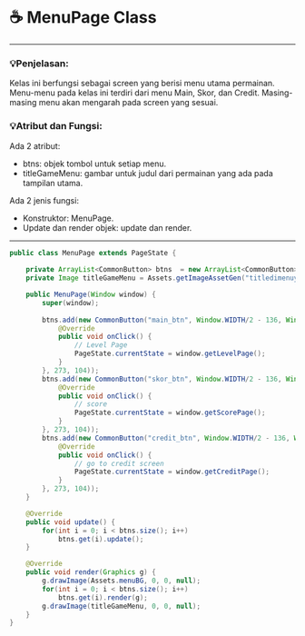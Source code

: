 # ☕️ MenuPage Class

****
### 💡Penjelasan:
Kelas ini berfungsi sebagai screen yang berisi menu utama permainan.
Menu-menu pada kelas ini terdiri dari menu Main, Skor, dan Credit.
Masing-masing menu akan mengarah pada screen yang sesuai.

### 💡Atribut dan Fungsi:
Ada 2 atribut:   
- btns: objek tombol untuk setiap menu.
- titleGameMenu: gambar untuk judul dari permainan yang ada pada tampilan utama.

Ada 2 jenis fungsi:   
- Konstruktor: MenuPage.
- Update dan render objek: update dan render.

****

```java
public class MenuPage extends PageState {
	
	private ArrayList<CommonButton> btns  = new ArrayList<CommonButton>();
	private Image titleGameMenu = Assets.getImageAssetGen("titledimenuya.png");

	public MenuPage(Window window) {
		super(window);
		
		btns.add(new CommonButton("main_btn", Window.WIDTH/2 - 136, Window.HEIGHT/2 - 135, new ClickListener() {
			@Override
			public void onClick() {
				// Level Page
				PageState.currentState = window.getLevelPage();
			}
		}, 273, 104));
		btns.add(new CommonButton("skor_btn", Window.WIDTH/2 - 136, Window.HEIGHT/2 - 2, new ClickListener() {
			@Override
			public void onClick() {
				// score
				PageState.currentState = window.getScorePage();
			}
		}, 273, 104));
		btns.add(new CommonButton("credit_btn", Window.WIDTH/2 - 136, Window.HEIGHT/2 + 131 , new ClickListener() {
			@Override
			public void onClick() {
				// go to credit screen
				PageState.currentState = window.getCreditPage();
			}
		}, 273, 104));
	}

	@Override
	public void update() {
		for(int i = 0; i < btns.size(); i++)
			btns.get(i).update();
	}

	@Override
	public void render(Graphics g) {
		g.drawImage(Assets.menuBG, 0, 0, null);
		for(int i = 0; i < btns.size(); i++)
			btns.get(i).render(g);
		g.drawImage(titleGameMenu, 0, 0, null);
	}
}
```